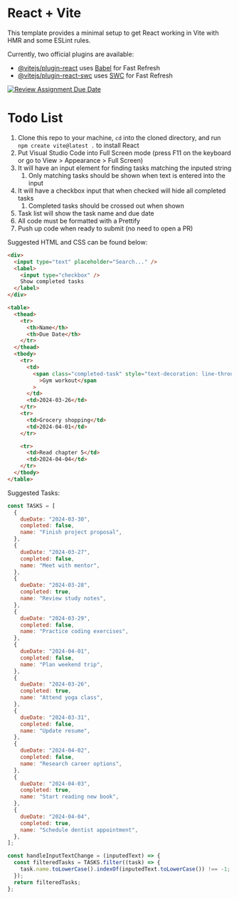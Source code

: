 # React + Vite

This template provides a minimal setup to get React working in Vite with HMR and some ESLint rules.

Currently, two official plugins are available:

- [@vitejs/plugin-react](https://github.com/vitejs/vite-plugin-react/blob/main/packages/plugin-react/README.md) uses [Babel](https://babeljs.io/) for Fast Refresh
- [@vitejs/plugin-react-swc](https://github.com/vitejs/vite-plugin-react-swc) uses [SWC](https://swc.rs/) for Fast Refresh


[![Review Assignment Due Date](https://classroom.github.com/assets/deadline-readme-button-24ddc0f5d75046c5622901739e7c5dd533143b0c8e959d652212380cedb1ea36.svg)](https://classroom.github.com/a/YqnbJ7XZ)


# Todo List

1. Clone this repo to your machine, `cd` into the cloned directory, and run `npm create vite@latest .` to install React
1. Put Visual Studio Code into Full Screen mode (press F11 on the keyboard or go to View > Appearance > Full Screen)
1. It will have an input element for finding tasks matching the inputed string
   1. Only matching tasks should be shown when text is entered into the input
1. It will have a checkbox input that when checked will hide all completed tasks
   1. Completed tasks should be crossed out when shown
1. Task list will show the task name and due date
1. All code must be formatted with a Prettify
1. Push up code when ready to submit (no need to open a PR)

Suggested HTML and CSS can be found below:

```html
<div>
  <input type="text" placeholder="Search..." />
  <label>
    <input type="checkbox" />
    Show completed tasks
  </label>
</div>

<table>
  <thead>
    <tr>
      <th>Name</th>
      <th>Due Date</th>
    </tr>
  </thead>
  <tbody>
    <tr>
      <td>
        <span class="completed-task" style="text-decoration: line-through;"
          >Gym workout</span
        >
      </td>
      <td>2024-03-26</td>
    </tr>
    <tr>
      <td>Grocery shopping</td>
      <td>2024-04-01</td>
    </tr>

    <tr>
      <td>Read chapter 5</td>
      <td>2024-04-04</td>
    </tr>
  </tbody>
</table>
```

Suggested Tasks:

```js
const TASKS = [
  {
    dueDate: "2024-03-30",
    completed: false,
    name: "Finish project proposal",
  },
  {
    dueDate: "2024-03-27",
    completed: false,
    name: "Meet with mentor",
  },
  {
    dueDate: "2024-03-28",
    completed: true,
    name: "Review study notes",
  },
  {
    dueDate: "2024-03-29",
    completed: false,
    name: "Practice coding exercises",
  },
  {
    dueDate: "2024-04-01",
    completed: false,
    name: "Plan weekend trip",
  },
  {
    dueDate: "2024-03-26",
    completed: true,
    name: "Attend yoga class",
  },
  {
    dueDate: "2024-03-31",
    completed: false,
    name: "Update resume",
  },
  {
    dueDate: "2024-04-02",
    completed: false,
    name: "Research career options",
  },
  {
    dueDate: "2024-04-03",
    completed: true,
    name: "Start reading new book",
  },
  {
    dueDate: "2024-04-04",
    completed: true,
    name: "Schedule dentist appointment",
  },
];

const handleInputTextChange = (inputedText) => {
  const filteredTasks = TASKS.filter((task) => {
    task.name.toLowerCase().indexOf(inputedText.toLowerCase()) !== -1;
  });
  return filteredTasks;
};
```


